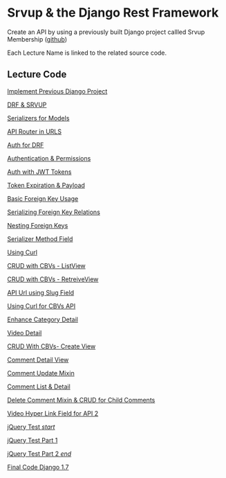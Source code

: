 Srvup & the Django Rest Framework
=========

Create an API by using a previously built Django project callled Srvup Membership ([github](https://github.com/codingforentrepreneurs/srvup-membership))


Each Lecture Name is linked to the related source code.

## Lecture Code
[Implement Previous Django Project](../../tree/a80a4cbc6b82b1d0d08a3438f0b31a95f1ccdab5)

[DRF & SRVUP](../../tree/4d76d054dfee13b6031ef9ef08fdd4d9abf395ed)

[Serializers for Models](../../tree/32c9b51c80dc1804bdfa26c3489925d7c5627ada)

[API Router in URLS](../../tree/589d4eb55b1aa6fae048c054771ffa1441170f79)

[Auth for DRF](../../tree/b146acc05e79bca0eff48037f9f89cf4a475b1c6)

[Authentication & Permissions](../../tree/594a8b5890d90beb4d88d8bf92c0a3d19fae49a7)

[Auth with JWT Tokens](../../tree/364c9cf91ede97e90978743bc3329d4be0d2f9d3)

[Token Expiration & Payload](../../tree/de59adb089268a7148b13527562c38f0fbed7869)

[Basic Foreign Key Usage](../../tree/c42a3fe32d30bc75460544117f5c9ccb0dfd4da5)

[Serializing Foreign Key Relations](../../tree/d7662d43ab8f4213938131bbffb65f4ce3c3bd4f)

[Nesting Foreign Keys](../../tree/27482095d7dcdd4d356e2284840ea30c2a1f9c1a)

[Serializer Method Field](../../tree/ffa96b08bd98a96d0e634365bc16ad4e8cd59cab)

[Using Curl](../../tree/bc44497f37250206578a9c0190083abc61d941d8)

[CRUD with CBVs - ListView](../../tree/e1c2a22f08f21b6104f64d3dc86814e9b5e25559)

[CRUD with CBVs - RetreiveView](../../tree/03392235f6f3227d379f2d6497d731b023de1517)

[API Url using Slug Field](../../tree/f8a07437a2372ed344d06016aa7334ee7dc26ce4)

[Using Curl for CBVs API](../../tree/aa24599a859048d34359cdd4b2de58482272f4f3)

[Enhance Category Detail](../../tree/f2ce2d2cc93605a44b83869108945d7841b2ec2d)

[Video Detail](../../tree/4a3f5415bcf38ae79efb8a305df58209e3c71f6a)

[CRUD With CBVs- Create View](../../tree/39aecaaf741c30e67545fdb01b2ff3b375cf48b9)

[Comment Detail View](../../tree/c1d61af03f6af1a533e78c15f72771abe9880283)

[Comment Update Mixin](../../tree/aa6c32d99ae055674898f79b6b080ad0f1eb4e4d)

[Comment List & Detail](../../tree/7b3c6b7e249548f9653fd579dc40ab12ad037317)

[Delete Comment Mixin & CRUD for Child Comments](../../tree/e18f7f74dc55b1c50acb31676bf66aff8fa67671)

[Video Hyper Link Field for API 2](../../tree/149ae2d6f032ca95b7f487b8815f130eb96f4068)

[jQuery Test *start*](../../tree/c5ea6adf43e0599b6f0a95e19e3953cfa81b0e3d)

[jQuery Test Part 1](../../tree/771a723712b6a7024463588bc2eb34c84067ad23)

[jQuery Test Part 2 *end*](../../tree/9c35f90b156d85fefdedd013cc3d58065c433d46)

[Final Code Django 1.7](../../tree/9c35f90b156d85fefdedd013cc3d58065c433d46)

